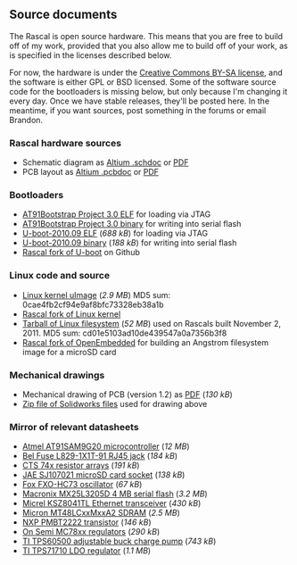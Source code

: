 ## Source documents ##

The Rascal is open source hardware. This means that you are free to build off of my work, provided that you also allow me to build off of your work, as is specified in the licenses described below.

For now, the hardware is under the [Creative Commons BY-SA license][1], and the software is either GPL or BSD licensed. Some of the software source code for the bootloaders is missing below, but only because I'm changing it every day. Once we have stable releases, they'll be posted here. In the meantime, if you want sources, post something in the forums or email Brandon.

### Rascal hardware sources ###
 * Schematic diagram as [Altium .schdoc][2] or [PDF][3]
 * PCB layout as [Altium .pcbdoc][4] or [PDF][5]

### Bootloaders ###
 * [AT91Bootstrap Project 3.0 ELF][8] for loading via JTAG
 * [AT91Bootstrap Project 3.0 binary][9] for writing into serial flash
 * [U-boot-2010.09 ELF][10] (*688 kB*) for loading via JTAG
 * [U-boot-2010.09 binary][11] (*188 kB*) for writing into serial flash
 * [Rascal fork of U-boot][12] on Github

### Linux code and source ###
 * [Linux kernel uImage][13] (*2.9 MB*) MD5 sum: 0cae4fb2cf94e9af8bfc73328eb38a1b
 * [Rascal fork of Linux kernel][14]
 * [Tarball of Linux filesystem][15] (*52 MB*) used on Rascals built November 2, 2011. MD5 sum: cd01e5103ad10de439547a0a7356b3f8
 * [Rascal fork of OpenEmbedded][16] for building an Angstrom filesystem image for a microSD card

### Mechanical drawings ###
 * Mechanical drawing of PCB (version 1.2) as [PDF][17] (*130 kB*)
 * [Zip file of Solidworks files][18] used for drawing above

### Mirror of relevant datasheets ###
 * [Atmel AT91SAM9G20 microcontroller][30] (*12 MB*)
 * [Bel Fuse L829-1X1T-91 RJ45 jack][31] (*184 kB*)
 * [CTS 74x resistor arrays][32] (*191 kB*)
 * [JAE SJ107021 microSD card socket][33] (*138 kB*)
 * [Fox FXO-HC73 oscillator][34] (*67 kB*)
 * [Macronix MX25L3205D 4 MB serial flash][35] (*3.2 MB*)
 * [Micrel KSZ8041TL Ethernet transceiver][36] (*430 kB*)
 * [Micron MT48LCxxMxxA2 SDRAM][37] (*2.5 MB*)
 * [NXP PMBT2222 transistor][38] (*146 kB*)
 * [On Semi MC78xx regulators][39] (*290 kB*)
 * [TI TPS60500 adjustable buck charge pump][40] (*743 kB*)
 * [TI TPS71710 LDO regulator][41] (*1.1 MB*)

[1]: http://creativecommons.org/licenses/by-sa/3.0/us/
[2]: /files/rascal-1.2.schdoc
[3]: /files/rascal-1.2-schematic.pdf
[4]: /files/rascal-1.2.pcbdoc
[5]: /files/rascal-1.2-pcb.pdf
[6]: /files/rascal-0.4-gerbers.zip
[7]: /files/rascal-0.4-bom.xlsx
[8]: /files/boot-rascal-serialflash2sdram.elf
[9]: /files/boot-rascal-serialflash2sdram.bin
[10]: /files/u-boot.elf
[11]: /files/u-boot.bin
[12]: https://github.com/rascalmicro/u-boot-rascal
[13]: /files/linux-2.6.36-rascal-2011-11-02.bin
[14]: https://github.com/rascalmicro/linux-2.6
[15]: /files/rascal-filesystem-2011-11-02.tar.gz
[16]: https://github.com/rascalmicro/openembedded-rascal
[17]: /files/rascal-mechanical-drawing-2012-05-30.pdf
[18]: /files/rascal-mechanical-cad-2012-05-30.zip
[30]: /files/datasheets/Atmel%20AT91SAM9G20%20microcontroller.pdf
[31]: /files/datasheets/Bel%20Fuse%20L829-1X1T-91%20RJ45%20jack.pdf
[32]: /files/datasheets/CTS%2074x%20resistor%20arrays.pdf
[33]: /files/datasheets/JAE%20SJ107021%20microSD%20card%20socket.pdf
[34]: /files/datasheets/Fox%20FXO-HC73%20oscillator.pdf
[35]: /files/datasheets/Macronix%20MX25L3205D%204%20MB%20serial%20flash.pdf
[36]: /files/datasheets/Micrel%20KSZ8041TL%20Ethernet%20transceiver.pdf
[37]: /files/datasheets/Micron%20MT48LCxxMxxA2%20SDRAM.pdf
[38]: /files/datasheets/NXP%20PMBT2222%20transistor.pdf
[39]: /files/datasheets/On%20Semi%20MC78xx%20regulators.pdf
[40]: /files/datasheets/TI%20TPS60500%20adjustable%20buck%20charge%20pump.pdf
[41]: /files/datasheets/TI%20TPS71710%20LDO%20regulator.pdf





